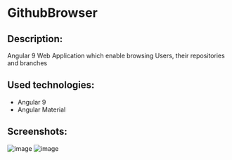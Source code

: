 # GithubBrowser
## Description: 
Angular 9 Web Application which enable browsing Users, their repositories and branches

## Used technologies: 
* Angular 9
* Angular Material

## Screenshots: 
![image](https://user-images.githubusercontent.com/25938970/186512260-e84fc2ba-fa5e-4842-a5ff-7c0e95ff3b86.png)
![image](https://user-images.githubusercontent.com/25938970/186512415-86062732-b4e3-4d89-9029-e349fb53bdee.png)

